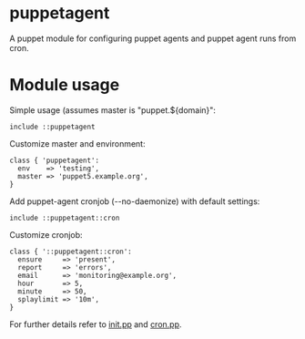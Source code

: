 # puppetagent

A puppet module for configuring puppet agents and puppet agent runs from cron.

# Module usage

Simple usage (assumes master is "puppet.${domain}":

    include ::puppetagent

Customize master and environment:

    class { 'puppetagent':
      env    => 'testing',
      master => 'puppet5.example.org',
    }

Add puppet-agent cronjob (--no-daemonize) with default settings:

    include ::puppetagent::cron

Customize cronjob:

    class { '::puppetagent::cron':
      ensure     => 'present',
      report     => 'errors',
      email      => 'monitoring@example.org',
      hour       => 5,
      minute     => 50,
      splaylimit => '10m',
    }

For further details refer to [init.pp](manifests/init.pp) and 
[cron.pp](manifests/cron.pp).
